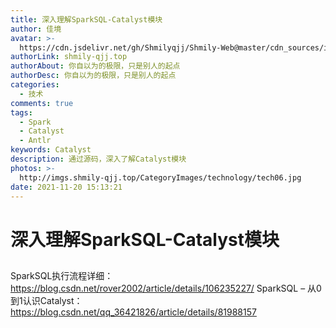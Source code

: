 ```yaml
---
title: 深入理解SparkSQL-Catalyst模块
author: 佳境
avatar: >-
  https://cdn.jsdelivr.net/gh/Shmilyqjj/Shmily-Web@master/cdn_sources/img/custom/avatar.jpg
authorLink: shmily-qjj.top
authorAbout: 你自以为的极限，只是别人的起点
authorDesc: 你自以为的极限，只是别人的起点
categories:
  - 技术
comments: true
tags:
  - Spark
  - Catalyst
  - Antlr
keywords: Catalyst
description: 通过源码，深入了解Catalyst模块
photos: >-
  http://imgs.shmily-qjj.top/CategoryImages/technology/tech06.jpg
date: 2021-11-20 15:13:21
---
```

# 深入理解SparkSQL-Catalyst模块   

## 

## 

SparkSQL执行流程详细：https://blog.csdn.net/rover2002/article/details/106235227/
SparkSQL – 从0到1认识Catalyst：https://blog.csdn.net/qq_36421826/article/details/81988157



